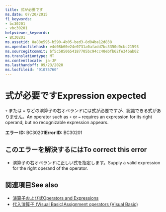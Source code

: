 ```yaml
---
title: 式が必要です
ms.date: 07/20/2015
f1_keywords:
- bc30201
- vbc30201
helpviewer_keywords:
- BC30201
ms.assetid: 8a88e595-b590-4b05-bed3-8d04ba12d838
ms.openlocfilehash: e4d08b60e24e0731a0afadd7bc3350d0cbc21593
ms.sourcegitcommit: bf5c5850654187705bc94cc40ebfb62fe346ab02
ms.translationtype: MT
ms.contentlocale: ja-JP
ms.lasthandoff: 09/23/2020
ms.locfileid: "91075760"
---
```

# <a name="expression-expected"></a><span data-ttu-id="b91f4-102">式が必要です</span><span class="sxs-lookup"><span data-stu-id="b91f4-102">Expression expected</span></span>

<span data-ttu-id="b91f4-103">`+` または `=` などの演算子の右オペランドには式が必要ですが、認識できる式がありません。</span><span class="sxs-lookup"><span data-stu-id="b91f4-103">An operator such as `+` or `=` requires an expression for its right operand, but no recognizable expression appears.</span></span>  
  
 <span data-ttu-id="b91f4-104">**エラー ID:** BC30201</span><span class="sxs-lookup"><span data-stu-id="b91f4-104">**Error ID:** BC30201</span></span>  
  
## <a name="to-correct-this-error"></a><span data-ttu-id="b91f4-105">このエラーを解決するには</span><span class="sxs-lookup"><span data-stu-id="b91f4-105">To correct this error</span></span>  
  
- <span data-ttu-id="b91f4-106">演算子の右オペランドに正しい式を指定します。</span><span class="sxs-lookup"><span data-stu-id="b91f4-106">Supply a valid expression for the right operand of the operator.</span></span>  
  
## <a name="see-also"></a><span data-ttu-id="b91f4-107">関連項目</span><span class="sxs-lookup"><span data-stu-id="b91f4-107">See also</span></span>

- [<span data-ttu-id="b91f4-108">演算子および式</span><span class="sxs-lookup"><span data-stu-id="b91f4-108">Operators and Expressions</span></span>](../programming-guide/language-features/operators-and-expressions/index.md)
- [<span data-ttu-id="b91f4-109">代入演算子 (Visual Basic)</span><span class="sxs-lookup"><span data-stu-id="b91f4-109">Assignment operators (Visual Basic)</span></span>](../language-reference/operators/assignment-operators.md)
